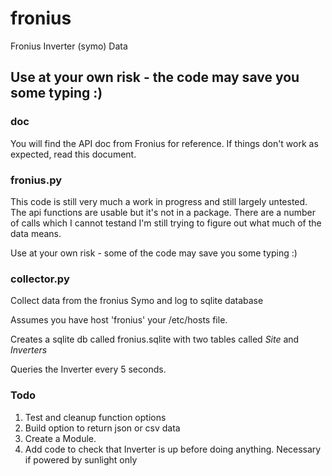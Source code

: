 # fronius
Fronius Inverter (symo) Data 

## Use at your own risk - the code may save you some typing :)

### doc

You will find the API doc from Fronius for reference. If things don't work as expected, read this document.

### fronius.py 

This code is still very much a work in progress and still largely untested.
The api functions are usable but it's not in a package.
There are a number of calls which I cannot testand I'm still trying to figure out what much of the data means.

Use at your own risk - some of the code may save you some typing :)

### collector.py

Collect data from the fronius Symo and log to sqlite database

Assumes you have host 'fronius'  your /etc/hosts file.

Creates a sqlite db called fronius.sqlite with 
two tables called _Site_ and _Inverters_

Queries the Inverter every 5 seconds. 

### Todo
1. Test and cleanup function options
2. Build option to return json or csv data
3. Create a Module.
4. Add code to check that Inverter is up before doing anything.  Necessary if powered by sunlight only

